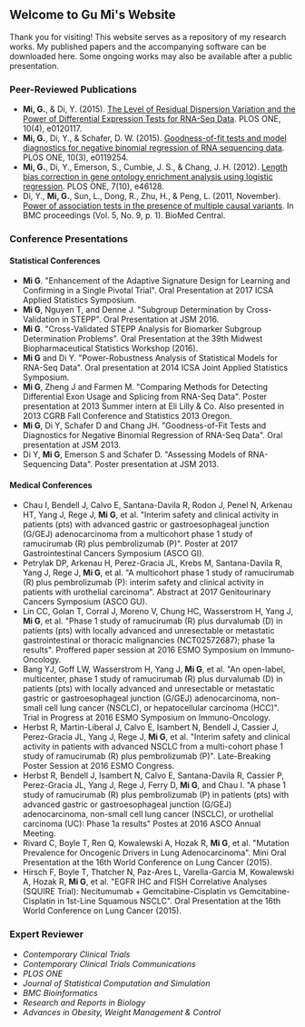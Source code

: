 ## Welcome to Gu Mi's Website

Thank you for visiting! This website serves as a repository of my research works. My published papers and the accompanying software can be downloaded here. Some ongoing works may also be available after a public presentation.

### Peer-Reviewed Publications

* **Mi, G.**, & Di, Y. (2015). [The Level of Residual Dispersion Variation and the Power of Differential Expression Tests for RNA-Seq Data](http://journals.plos.org/plosone/article?id=10.1371/journal.pone.0120117). PLOS ONE, 10(4), e0120117.
* **Mi, G.**, Di, Y., & Schafer, D. W. (2015). [Goodness-of-fit tests and model diagnostics for negative binomial regression of RNA sequencing data](http://journals.plos.org/plosone/article?id=10.1371/journal.pone.0119254). PLOS ONE, 10(3), e0119254.
* **Mi, G.**, Di, Y., Emerson, S., Cumbie, J. S., & Chang, J. H. (2012). [Length bias correction in gene ontology enrichment analysis using logistic regression](http://journals.plos.org/plosone/article?id=10.1371/journal.pone.0046128). PLOS ONE, 7(10), e46128.
* Di, Y., **Mi, G.**, Sun, L., Dong, R., Zhu, H., & Peng, L. (2011, November). [Power of association tests in the presence of multiple causal variants](http://bmcproc.biomedcentral.com/articles/10.1186/1753-6561-5-S9-S63). In BMC proceedings (Vol. 5, No. 9, p. 1). BioMed Central.

### Conference Presentations

#### Statistical Conferences

* **Mi G**. "Enhancement of the Adaptive Signature Design for Learning and Confirming in a Single Pivotal Trial". Oral Presentation at 2017 ICSA Applied Statistics Symposium.
* **Mi G**, Nguyen T, and Denne J. "Subgroup Determination by Cross-Validation in STEPP". Oral Presentation at JSM 2016.
* **Mi G**. "Cross-Validated STEPP Analysis for Biomarker Subgroup Determination Problems". Oral Presentation at the 39th Midwest Biopharmaceutical Statistics Workshop (2016).
* **Mi G** and Di Y. "Power-Robustness Analysis of Statistical Models for RNA-Seq Data". Oral presentation at 2014 ICSA Joint Applied Statistics Symposium.
* **Mi G**, Zheng J and Farmen M. "Comparing Methods for Detecting Differential Exon Usage and Splicing from RNA-Seq Data". Poster presentation at 2013 Summer intern at Eli Lilly & Co. Also presented in 2013 CGRB Fall Conference and Statistics 2013 Oregon.
* **Mi G**, Di Y, Schafer D and Chang JH. "Goodness-of-Fit Tests and Diagnostics for Negative Binomial Regression of RNA-Seq Data". Oral presentation at JSM 2013.
* Di Y, **Mi G**, Emerson S and Schafer D. "Assessing Models of RNA-Sequencing Data". Poster presentation at JSM 2013.

#### Medical Conferences

* Chau I, Bendell J, Calvo E, Santana-Davila R, Rodon J, Penel N, Arkenau HT, Yang J, Rege J, **Mi G**, et al. "Interim safety and clinical activity in patients (pts) with advanced gastric or gastroesophageal junction (G/GEJ) adenocarcinoma from a multicohort phase 1 study of ramucirumab (R) plus pembrolizumab (P)". Poster at 2017 Gastrointestinal Cancers Symposium (ASCO GI).
* Petrylak DP, Arkenau H, Perez-Gracia JL, Krebs M, Santana-Davila R, Yang J, Rege J, **Mi G**, et al. "A multicohort phase 1 study of ramucirumab (R) plus pembrolizumab (P): interim safety and clinical activity in patients with urothelial carcinoma". Abstract at 2017 Genitourinary Cancers Symposium (ASCO GU).
* Lin CC, Golan T, Corral J, Moreno V, Chung HC, Wasserstrom H, Yang J, **Mi G**, et al. "Phase 1 study of ramucirumab (R) plus durvalumab (D) in patients (pts) with locally advanced and unresectable or metastatic gastrointestinal or thoracic malignancies (NCT02572687); phase 1a results". Proffered paper session at 2016 ESMO Symposium on Immuno-Oncology.
* Bang YJ, Goff LW, Wasserstrom H, Yang J, **Mi G**, et al. "An open-label, multicenter, phase 1 study of ramucirumab (R) plus durvalumab (D) in patients (pts) with locally advanced and unresectable or metastatic gastric or gastroesophageal junction (G/GEJ) adenocarcinoma, non-small cell lung cancer (NSCLC), or hepatocellular carcinoma (HCC)". Trial in Progress at 2016 ESMO Symposium on Immuno-Oncology.
* Herbst R, Martin-Liberal J, Calvo E, Isambert N, Bendell J, Cassier J, Perez-Gracia JL, Yang J, Rege J, **Mi G**, et al. "Interim safety and clinical activity in patients with advanced NSCLC from a multi-cohort phase 1 study of ramucirumab (R) plus pembrolizumab (P)". Late-Breaking Poster Session at 2016 ESMO Congress.
* Herbst R, Bendell J, Isambert N, Calvo E, Santana-Davila R, Cassier P, Perez-Gracia JL, Yang J, Rege J, Ferry D, **Mi G**, and Chau I. "A phase 1 study of ramucirumab (R) plus pembrolizumab (P) in patients (pts) with advanced gastric or gastroesophageal junction (G/GEJ) adenocarcinoma, non-small cell lung cancer (NSCLC), or urothelial carcinoma (UC): Phase 1a results" Postes at 2016 ASCO Annual Meeting.
* Rivard C, Boyle T, Ren Q, Kowalewski A, Hozak R,  **Mi G**, et al. "Mutation Prevalence for Oncogenic Drivers in Lung Adenocarcinoma". Mini Oral Presentation at the 16th World Conference on Lung Cancer (2015).
* Hirsch F, Boyle T, Thatcher N, Paz-Ares L, Varella-Garcia M, Kowalewski A, Hozak R, **Mi G**, et al. "EGFR IHC and FISH Correlative Analyses (SQUIRE Trial): Necitumumab + Gemcitabine-Cisplatin vs Gemcitabine-Cisplatin in 1st-Line Squamous NSCLC". Oral Presentation at the 16th World Conference on Lung Cancer (2015).

### Expert Reviewer

* *Contemporary Clinical Trials*
* *Contemporary Clinical Trials Communications*
* *PLOS ONE*
* *Journal of Statistical Computation and Simulation*
* *BMC Bioinformatics*
* *Research and Reports in Biology*
* *Advances in Obesity, Weight Management & Control*
